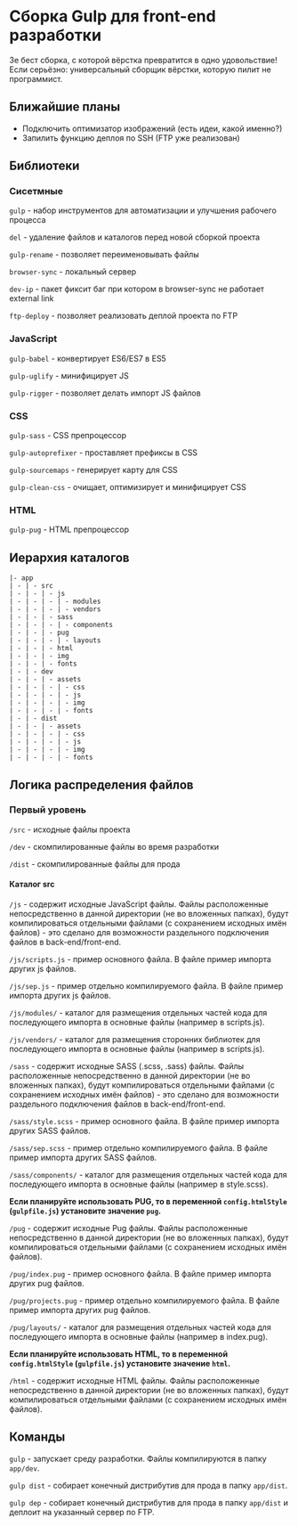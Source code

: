 # Сборка Gulp для front-end разработки

Зе бест сборка, с которой вёрстка превратится в одно удовольствие! Если серьёзно: универсальный сборщик вёрстки, которую пилит не программист.


## Ближайшие планы

+ Подключить оптимизатор изображений (есть идеи, какой именно?)
+ Запилить функцию деплоя по SSH (FTP уже реализован)


## Библиотеки


### Сисетмные

`gulp` - набор инструментов для автоматизации и улучшения рабочего процесса

`del` - удаление файлов и каталогов перед новой сборкой проекта

`gulp-rename` - позволяет переименовывать файлы

`browser-sync` - локальный сервер

`dev-ip` - пакет фиксит баг при котором в browser-sync не работает external link

`ftp-deploy` - позволяет реализовать деплой проекта по FTP


### JavaScript

`gulp-babel` - конвертирует ES6/ES7 в ES5

`gulp-uglify` - минифицирует JS

`gulp-rigger` - позволяет делать импорт JS файлов


### CSS

`gulp-sass` - CSS препроцессор

`gulp-autoprefixer` - проставляет префиксы в CSS

`gulp-sourcemaps` - генерирует карту для CSS

`gulp-clean-css` - очищает, оптимизирует и минифицирует CSS


### HTML

`gulp-pug` - HTML препроцессор


## Иерархия каталогов

    |- app
    | - | - src
    | - | - | - js
    | - | - | - | - modules
    | - | - | - | - vendors
    | - | - | - sass
    | - | - | - | - components
    | - | - | - pug
    | - | - | - | - layouts
    | - | - | - html
    | - | - | - img
    | - | - | - fonts
    | - | - dev
    | - | - | - assets
    | - | - | - | - css
    | - | - | - | - js
    | - | - | - | - img
    | - | - | - | - fonts
    | - | - dist
    | - | - | - assets
    | - | - | - | - css
    | - | - | - | - js
    | - | - | - | - img
    | - | - | - | - fonts


## Логика распределения файлов


### Первый уровень

`/src` - исходные файлы проекта

`/dev` - скомпилированные файлы во время разработки

`/dist` - скомпилированные файлы для прода


#### Каталог src

`/js` - содержит исходные JavaScript файлы. Файлы расположенные непосредственно в данной директории (не во вложенных папках), будут компилироваться отдельными файлами (с сохранением исходных имён файлов) - это сделано для возможности раздельного подключения файлов в back-end/front-end.

`/js/scripts.js` - пример основного файла. В файле пример импорта других js файлов.

`/js/sep.js` - пример отдельно компилируемого файла. В файле пример импорта других js файлов.

`/js/modules/` - каталог для размещения отдельных частей кода для последующего импорта в основные файлы (например в scripts.js).

`/js/vendors/` - каталог для размещения сторонних библиотек для последующего импорта в основные файлы (например в scripts.js).

`/sass` - содержит исходные SASS (.scss, .sass) файлы. Файлы расположенные непосредственно в данной директории (не во вложенных папках), будут компилироваться отдельными файлами (с сохранением исходных имён файлов) - это сделано для возможности раздельного подключения файлов в back-end/front-end.

`/sass/style.scss` - пример основного файла. В файле пример импорта других SASS файлов.

`/sass/sep.scss` - пример отдельно компилируемого файла. В файле пример импорта других SASS файлов.

`/sass/components/` - каталог для размещения отдельных частей кода для последующего импорта в основные файлы (например в style.scss).

**Если планируйте использовать PUG, то в переменной `config.htmlStyle` (`gulpfile.js`) установите значение `pug`.**

`/pug` - содержит исходные Pug файлы. Файлы расположенные непосредственно в данной директории (не во вложенных папках), будут компилироваться отдельными файлами (с сохранением исходных имён файлов).

`/pug/index.pug` - пример основного файла. В файле пример импорта других pug файлов.

`/pug/projects.pug` - пример отдельно компилируемого файла. В файле пример импорта других pug файлов.

`/pug/layouts/` - каталог для размещения отдельных частей кода для последующего импорта в основные файлы (например в index.pug).

**Если планируйте использовать HTML, то в переменной `config.htmlStyle` (`gulpfile.js`) установите значение `html`.**

`/html` - содержит исходные HTML файлы. Файлы расположенные непосредственно в данной директории (не во вложенных папках), будут компилироваться отдельными файлами (с сохранением исходных имён файлов).



## Команды

`gulp` - запускает среду разработки. Файлы компилируются в папку `app/dev`.

`gulp dist` - собирает конечный дистрибутив для прода в папку `app/dist`.

`gulp dep` - собирает конечный дистрибутив для прода в папку `app/dist` и деплоит на указанный сервер по FTP.